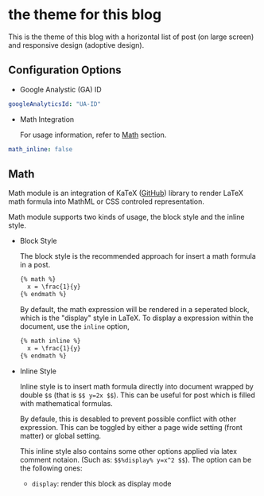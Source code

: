 # the theme for this blog

This is the theme of this blog with a horizontal list of post (on large screen) and 
responsive design (adoptive design).

## Configuration Options

* Google Analystic (GA) ID
```yaml
googleAnalyticsId: "UA-ID"
```

* Math Integration

  For usage information, refer to [Math](#math) section.

```yaml
math_inline: false
```

## Math

Math module is an integration of KaTeX ([GitHub](https://github.com/Khan/KaTeX/)) 
library to render LaTeX math formula into MathML or CSS controled representation.

Math module supports two kinds of usage, the block style and the inline style.

* Block Style

  The block style is the recommended approach for insert a math formula in 
  a post. 
  ```md
  {% math %}
    x = \frac{1}{y}
  {% endmath %}
  ```
  By default, the math expression will be rendered in a seperated block, which 
  is the "display" style in LaTeX. 
  To display a expression within the document, use the `inline` option, 
  ```md
  {% math inline %}
    x = \frac{1}{y}
  {% endmath %}
  ```

* Inline Style

  Inline style is to insert math formula directly into document wrapped by double `$`s 
  (that is `$$ y=2x $$`). This can be useful for post which is filled with mathematical 
  formulas. 
  
  By defaule, this is desabled to prevent possible conflict with other expression. This 
  can be toggled by either a page wide setting (front matter) or global setting.

  This inline style also contains some other options applied via latex comment notaion.
  (Such as: `$$%display% y=x^2 $$`). The option can be the following ones:
  + `display`: render this block as display mode
